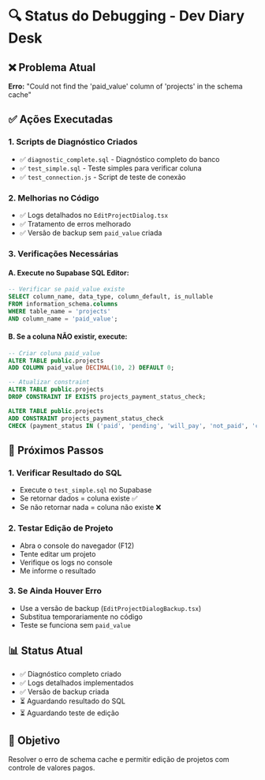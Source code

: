 # 🔍 Status do Debugging - Dev Diary Desk

## ❌ Problema Atual
**Erro:** "Could not find the 'paid_value' column of 'projects' in the schema cache"

## ✅ Ações Executadas

### 1. Scripts de Diagnóstico Criados
- ✅ `diagnostic_complete.sql` - Diagnóstico completo do banco
- ✅ `test_simple.sql` - Teste simples para verificar coluna
- ✅ `test_connection.js` - Script de teste de conexão

### 2. Melhorias no Código
- ✅ Logs detalhados no `EditProjectDialog.tsx`
- ✅ Tratamento de erros melhorado
- ✅ Versão de backup sem `paid_value` criada

### 3. Verificações Necessárias

#### A. Execute no Supabase SQL Editor:
```sql
-- Verificar se paid_value existe
SELECT column_name, data_type, column_default, is_nullable
FROM information_schema.columns 
WHERE table_name = 'projects' 
AND column_name = 'paid_value';
```

#### B. Se a coluna NÃO existir, execute:
```sql
-- Criar coluna paid_value
ALTER TABLE public.projects 
ADD COLUMN paid_value DECIMAL(10, 2) DEFAULT 0;

-- Atualizar constraint
ALTER TABLE public.projects 
DROP CONSTRAINT IF EXISTS projects_payment_status_check;

ALTER TABLE public.projects 
ADD CONSTRAINT projects_payment_status_check 
CHECK (payment_status IN ('paid', 'pending', 'will_pay', 'not_paid', 'cancelled'));
```

## 🧪 Próximos Passos

### 1. Verificar Resultado do SQL
- Execute o `test_simple.sql` no Supabase
- Se retornar dados = coluna existe ✅
- Se não retornar nada = coluna não existe ❌

### 2. Testar Edição de Projeto
- Abra o console do navegador (F12)
- Tente editar um projeto
- Verifique os logs no console
- Me informe o resultado

### 3. Se Ainda Houver Erro
- Use a versão de backup (`EditProjectDialogBackup.tsx`)
- Substitua temporariamente no código
- Teste se funciona sem `paid_value`

## 📊 Status Atual
- ✅ Diagnóstico completo criado
- ✅ Logs detalhados implementados
- ✅ Versão de backup criada
- ⏳ Aguardando resultado do SQL
- ⏳ Aguardando teste de edição

## 🎯 Objetivo
Resolver o erro de schema cache e permitir edição de projetos com controle de valores pagos.
